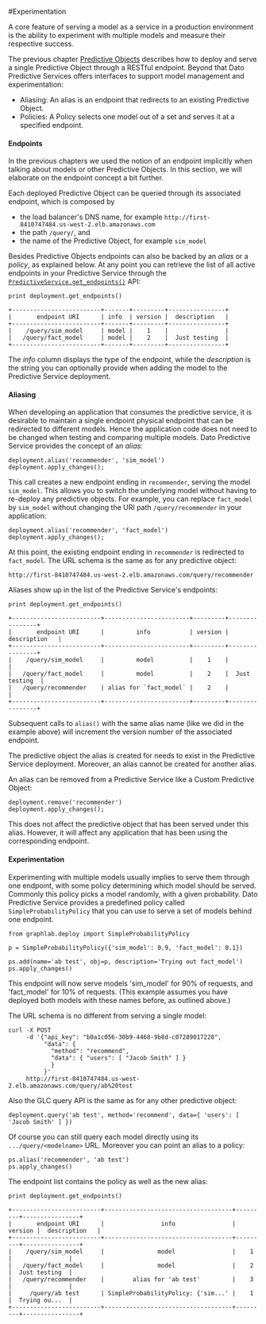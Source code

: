 #Experimentation

A core feature of serving a model as a service in a production environment is the ability to experiment with multiple models and measure their respective success.

The previous chapter [Predictive Objects](https://dato.com/learn/userguide/deployment/pred-working-with-objects.html) describes how to deploy and serve a single Predictive Object through a RESTful endpoint. Beyond that Dato Predictive Services offers interfaces to support model management and experimentation:

* Aliasing: An alias is an endpoint that redirects to an existing Predictive Object.
* Policies: A Policy selects one model out of a set and serves it at a specified endpoint.

#### Endpoints

In the previous chapters we used the notion of an endpoint implicitly when talking about models or other Predictive Objects. In this section, we will elaborate on the endpoint concept a bit further.

Each deployed Predictive Object can be queried through its associated endpoint, which is composed by

* the load balancer's DNS name, for example `http://first-8410747484.us-west-2.elb.amazonaws.com`
* the path `/query/`, and
* the name of the Predictive Object, for example `sim_model`

Besides Predictive Objects endpoints can also be backed by an _alias_ or a _policy_, as explained below. At any point you can retrieve the list of all active endpoints in your Predictive Service through the [`PredictiveService.get_endpoints()`](TBD) API:

```no-highlight
print deployment.get_endpoints()
```

```no-highlight
+-------------------------+-------+---------+----------------+
|       endpoint URI      | info  | version |  description   |
+-------------------------+-------+---------+----------------+
|    /query/sim_model     | model |    1    |                |
|   /query/fact_model     | model |    2    |  Just testing  |
+-------------------------+-------+---------+----------------+
```

The _info_ column displays the type of the endpoint, while the _description_ is the string you can optionally provide when adding the model to the Predictive Service deployment.

#### Aliasing

When developing an application that consumes the predictive service, it is desirable to maintain a single endpoint physical endpoint that can be redirected to different models. Hence the application code does not need to be changed when testing and comparing multiple models. Dato Predictive Service provides the concept of an _alias_:

```no-highlight
deployment.alias('recommender', 'sim_model')
deployment.apply_changes();
```

This call creates a new endpoint ending in ``recommender``, serving the model ``sim_model``. This allows you to switch the underlying model without having to re-deploy any predictive objects. For example, you can replace ``fact_model`` by ``sim_model`` without changing the URI path ``/query/recommender`` in your application:

```no-highlight
deployment.alias('recommender', 'fact_model')
deployment.apply_changes();
```

At this point, the existing endpoint ending in ``recommender`` is redirected to ``fact_model``. The URL schema is the same as for any predictive object:

```no-highlight
http://first-8410747484.us-west-2.elb.amazonaws.com/query/recommender
```

Aliases show up in the list of the Predictive Service's endpoints:

```no-highlight
print deployment.get_endpoints()
```

```no-highlight
+-------------------------+------------------------+---------+----------------+
|       endpoint URI      |         info           | version |  description   |
+-------------------------+------------------------+---------+----------------+
|    /query/sim_model     |         model          |    1    |                |
|   /query/fact_model     |         model          |    2    |  Just testing  |
|   /query/recommender    | alias for `fact_model` |    2    |                |
+-------------------------+------------------------+---------+----------------+
```

Subsequent calls to `alias()` with the same alias name (like we did in the example above) will increment the version number of the associated endpoint.

The predictive object the alias is created for needs to exist in the Predictive Service deployment. Moreover, an alias cannot be created for another alias.

An alias can be removed from a Predictive Service like a Custom Predictive Object:

```no-highlight
deployment.remove('recommender')
deployment.apply_changes();
```

This does not affect the predictive object that has been served under this alias. However, it will affect any application that has been using the corresponding endpoint.

#### Experimentation

Experimenting with multiple models usually implies to serve them through one endpoint, with some policy determining which model should be served. Commonly this policy picks a model randomly, with a given probability. Dato Predictive Service provides a predefined policy called ``SimpleProbabilityPolicy`` that you can use to serve a set of models behind one endpoint.

```no-highlight
from graphlab.deploy import SimpleProbabilityPolicy

p = SimpleProbabilityPolicy({'sim_model': 0.9, 'fact_model': 0.1})

ps.add(name='ab test', obj=p, description='Trying out fact_model')
ps.apply_changes()
```

This endpoint will now serve models 'sim_model' for 90% of requests, and 'fact_model' for 10% of requests. (This example assumes you have deployed both models with these names before, as outlined above.)

The URL schema is no different from serving a single model:

```no-highlight
curl -X POST
     -d '{"api_key": "b0a1c056-30b9-4468-9b8d-c07289017228",
          "data": {
            "method": "recommend",
            "data": { "users": [ "Jacob Smith" ] }
            }
          }'
     http://first-8410747484.us-west-2.elb.amazonaws.com/query/ab%20test
```

Also the GLC query API is the same as for any other predictive object:

```no-highlight
deployment.query('ab test', method='recommend', data={ 'users': [ 'Jacob Smith' ] })
```

Of course you can still query each model directly using its ``.../query/<modelname>`` URL. Moreover you can point an alias to a policy:

```no-highlight
ps.alias('recommender', 'ab test')
ps.apply_changes()
```

The endpoint list contains the policy as well as the new alias:

```no-highlight
print deployment.get_endpoints()
```

```no-highlight
+-------------------------+------------------------------------+---------+----------------+
|       endpoint URI      |                info                | version |  description   |
+-------------------------+------------------------------------+---------+----------------+
|    /query/sim_model     |               model                |    1    |                |
|   /query/fact_model     |               model                |    2    |  Just testing  |
|   /query/recommender    |        alias for 'ab test'         |    3    |                |
|     /query/ab test      | SimpleProbabilityPolicy: {'sim...' |    1    |  Trying ou...  |
+-------------------------+------------------------------------+---------+----------------+
```
